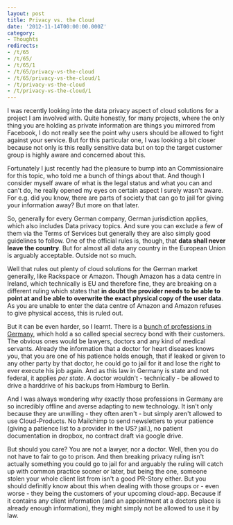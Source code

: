 ```yaml
---
layout: post
title: Privacy vs. the Cloud
date: '2012-11-14T00:00:00.000Z'
category:
- Thoughts
redirects:
- /t/65
- /t/65/
- /t/65/1
- /t/65/privacy-vs-the-cloud
- /t/65/privacy-vs-the-cloud/1
- /t/privacy-vs-the-cloud
- /t/privacy-vs-the-cloud/1
---
```




I was recently looking into the data privacy aspect of cloud solutions for a project I am involved with. Quite honestly, for many projects, where the only thing you are holding as private information are things you mirrored from Facebook, I do not really see the point why users should be allowed to fight against your service. But for this particular one, I was looking a bit closer because not only is this really sensitive data but on top the target customer group is highly aware and concerned about this.

Fortunately I just recently had the pleasure to bump into an Commissionaire for this topic, who told me a bunch of things about that. And though I consider myself aware of what is the legal status and what you can and can't do, he really opened my eyes on certain aspect I surely wasn't aware. For e.g. did you know, there are parts of society that can go to jail for giving your information away? But more on that later.

So, generally for every German company, German jurisdiction applies, which also includes Data privacy topics. And sure you can exclude a few of them via the Terms of Services but generally they are also simply good guidelines to follow. One of the official rules is, though, that **data shall never leave the country**. But for almost all data any country in the European Union is arguably acceptable. Outside not so much.

Well that rules out plenty of cloud solutions for the German market generally, like Rackspace or Amazon. Though Amazon has a data centre in Ireland, which technically is EU and therefore fine, they are breaking on a different ruling which states that **in doubt the provider needs to be able to point at and be able to overwrite the exact physical copy of the user data**. As you are unable to enter the data centre of Amazon and Amazon refuses to give physical access, this is ruled out.

But it can be even harder, so I learnt. There is a [bunch of professions in Germany](https://www.datenschutzzentrum.de/material/recht/stgb.htm#203), which hold a so called special secrecy bond with their customers. The obvious ones would be lawyers, doctors and any kind of medical servants. Already the information that a doctor for heart diseases knows you, that you are one of his patience holds enough, that if leaked or given to any other party by that doctor, he could go to jail for it and lose the right to ever execute his job again. And as this law in Germany is state and not federal, it applies _per state_. A doctor wouldn't - technically - be allowed to drive a harddrive of his backups from Hamburg to Berlin.

And I was always wondering why exactly those professions in Germany are so incredibly offline and averse adapting to new technology. It isn't only because they are unwilling - they often aren't - but simply aren't allowed to use Cloud-Products. No Mailchimp to send newsletters to your patience (giving a patience list to a provider in the US? jail.), no patient documentation in dropbox, no contract draft via google drive.

But should you care? You are not a lawyer, nor a doctor. Well, then you do not have to fair to go to prison. And then breaking privacy ruling isn't actually something you could go to jail for and arguably the ruling will catch up with common practice sooner or later, but being the one, someone stolen your whole client list from isn't a good PR-Story either. But you should definitly know about this when dealing with those groups or - even worse - they being the customers of your upcoming cloud-app. Because if it contains any client information (and an appointment at a doctors place is already enough information), they might simply not be allowed to use it by law.

